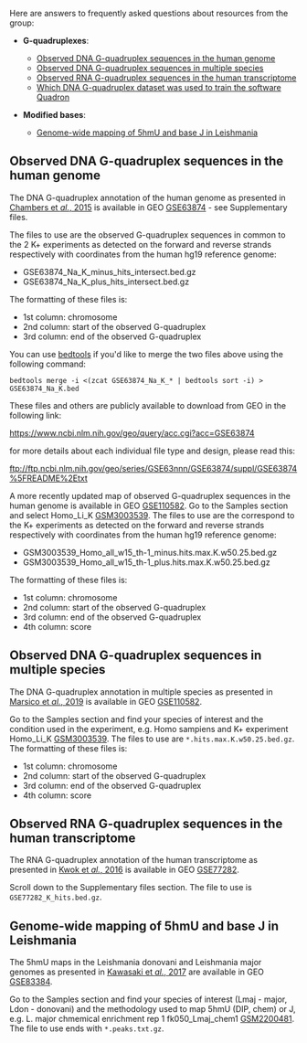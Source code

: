 Here are answers to frequently asked questions about resources from the group:

- **G-quadruplexes**:
  - [Observed DNA G-quadruplex sequences in the human genome](README.md#observed-dna-g-quadruplex-sequences-in-the-human-genome)
  - [Observed DNA G-quadruplex sequences in multiple species](README.md#observed-dna-g-quadruplex-sequences-in-multiple-species)
  - [Observed RNA G-quadruplex sequences in the human transcriptome](README.md#observed-rna-g-quadruplex-sequences-in-the-human-transcriptome)
  - [Which DNA G-quadruplex dataset was used to train the software Quadron](README.md#observed-dna-g-quadruplex-sequences-in-the-human-genome)

- **Modified bases**:
  - [Genome-wide mapping of 5hmU and base J in Leishmania](README.md#genome-wide-mapping-of-5hmu-and-base-j-in-Leishmania)


## Observed DNA G-quadruplex sequences in the human genome

The DNA G-quadruplex annotation of the human genome as presented in [Chambers et *al.*, 2015](https://www.nature.com/articles/nbt.3295) is available in GEO [GSE63874](https://www.ncbi.nlm.nih.gov/geo/query/acc.cgi?acc=GSE63874) - see Supplementary files.

The files to use are the observed G-quadruplex sequences in common to the 2 K+ experiments as detected on the forward and reverse strands respectively with coordinates from the human hg19 reference genome:

- GSE63874_Na_K_minus_hits_intersect.bed.gz
- GSE63874_Na_K_plus_hits_intersect.bed.gz

The formatting of these files is:

- 1st column: chromosome
- 2nd column: start of the observed G-quadruplex
- 3rd column: end of the observed G-quadruplex

You can use [bedtools](https://bedtools.readthedocs.io/en/latest/) if you'd like to merge the two files above using the following command:

```
bedtools merge -i <(zcat GSE63874_Na_K_* | bedtools sort -i) > GSE63874_Na_K.bed
```

These files and others are publicly available to download from GEO in the following link:

https://www.ncbi.nlm.nih.gov/geo/query/acc.cgi?acc=GSE63874

for more details about each individual file type and design, please read this:

ftp://ftp.ncbi.nlm.nih.gov/geo/series/GSE63nnn/GSE63874/suppl/GSE63874%5FREADME%2Etxt

A more recently updated map of observed G-quadruplex sequences in the human genome is available in GEO [GSE110582](https://www.ncbi.nlm.nih.gov/geo/query/acc.cgi?acc=GSE110582). Go to the Samples section and select Homo_Li_K [GSM3003539](https://www.ncbi.nlm.nih.gov/geo/query/acc.cgi?acc=GSM3003539). The files to use are the correspond to the K+ experiments as detected on the forward and reverse strands respectively with coordinates from the human hg19 reference genome:

- GSM3003539_Homo_all_w15_th-1_minus.hits.max.K.w50.25.bed.gz
- GSM3003539_Homo_all_w15_th-1_plus.hits.max.K.w50.25.bed.gz

The formatting of these files is:

- 1st column: chromosome
- 2nd column: start of the observed G-quadruplex
- 3rd column: end of the observed G-quadruplex
- 4th column: score



## Observed DNA G-quadruplex sequences in multiple species

The DNA G-quadruplex annotation in multiple species as presented in [Marsico et *al.*, 2019](https://academic.oup.com/nar/article/47/8/3862/5403498) is available in GEO [GSE110582](https://www.ncbi.nlm.nih.gov/geo/query/acc.cgi?acc=GSE110582).

Go to the Samples section and find your species of interest and the condition used in the experiment, e.g. Homo sampiens and K+ experiment Homo_Li_K [GSM3003539](https://www.ncbi.nlm.nih.gov/geo/query/acc.cgi?acc=GSM3003539). The files to use are `*.hits.max.K.w50.25.bed.gz`. The formatting of these files is:

- 1st column: chromosome
- 2nd column: start of the observed G-quadruplex
- 3rd column: end of the observed G-quadruplex
- 4th column: score



## Observed RNA G-quadruplex sequences in the human transcriptome

The RNA G-quadruplex annotation of the human transcriptome as presented in [Kwok et *al.*, 2016](https://www.nature.com/articles/nmeth.3965) is available in GEO [GSE77282](https://www.ncbi.nlm.nih.gov/geo/query/acc.cgi?acc=GSE77282).

Scroll down to the Supplementary files section. The file to use is `GSE77282_K_hits.bed.gz`.



## Genome-wide mapping of 5hmU and base J in Leishmania

The 5hmU maps in the Leishmania donovani and Leishmania major genomes as presented in [Kawasaki et *al.*, 2017](https://genomebiology.biomedcentral.com/articles/10.1186/s13059-017-1150-1) are available in GEO [GSE83384](https://www.ncbi.nlm.nih.gov/geo/query/acc.cgi?acc=GSE83384).

Go to the Samples section and find your species of interest (Lmaj - major, Ldon - donovani) and the methodology used to map 5hmU (DIP, chem) or J, e.g. L. major chmemical enrichment rep 1 fk050_Lmaj_chem1 [GSM2200481](https://www.ncbi.nlm.nih.gov/geo/query/acc.cgi?acc=GSM2200481). The file to use ends with `*.peaks.txt.gz`.

